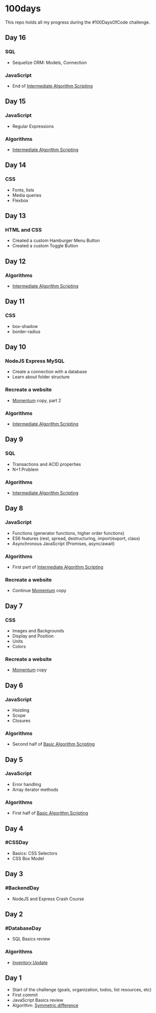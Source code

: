 # 100days

This repo holds all my progress during the #100DaysOfCode challenge.

## Day 16
### SQL
  * Sequelize ORM: Models, Connection

### JavaScript
  * End of [Intermediate Algorithm Scripting](https://www.freecodecamp.org/learn/javascript-algorithms-and-data-structures/intermediate-algorithm-scripting/)

## Day 15
### JavaScript
  * Regular Expressions

### Algorithms
  * [Intermediate Algorithm Scripting](https://www.freecodecamp.org/learn/javascript-algorithms-and-data-structures/intermediate-algorithm-scripting/)

## Day 14
### CSS
  * Fonts, lists
  * Media queries
  * Flexbox

## Day 13
### HTML and CSS
  * Created a custom Hamburger Menu Button
  * Created a custom Toggle Button

## Day 12
### Algorithms
  * [Intermediate Algorithm Scripting](https://www.freecodecamp.org/learn/javascript-algorithms-and-data-structures/intermediate-algorithm-scripting/)

## Day 11
### CSS
  * box-shadow
  * border-radius

## Day 10
### NodeJS Express MySQL
  * Create a connection with a database
  * Learn about folder structure

### Recreate a website
  * [Momentum](https://chrome.google.com/webstore/detail/momentum/laookkfknpbbblfpciffpaejjkokdgca) copy, part 2

### Algorithms
  * [Intermediate Algorithm Scripting](https://www.freecodecamp.org/learn/javascript-algorithms-and-data-structures/intermediate-algorithm-scripting/)

## Day 9
### SQL
  * Transactions and ACID properties
  * N+1 Problem

### Algorithms
  * [Intermediate Algorithm Scripting](https://www.freecodecamp.org/learn/javascript-algorithms-and-data-structures/intermediate-algorithm-scripting/)

## Day 8
### JavaScript
  * Functions (generator functions, higher order functions)
  * ES6 features (rest, spread, destructuring, import/export, class)
  * Asynchronous JavaScript (Promises, async/await)

### Algorithms
  * First part of [Intermediate Algorithm Scripting](https://www.freecodecamp.org/learn/javascript-algorithms-and-data-structures/intermediate-algorithm-scripting/)

### Recreate a website
  * Continue [Momentum](https://chrome.google.com/webstore/detail/momentum/laookkfknpbbblfpciffpaejjkokdgca) copy


## Day 7
### CSS
  * Images and Backgrounds
  * Display and Position
  * Units
  * Colors

### Recreate a website
  * [Momentum](https://chrome.google.com/webstore/detail/momentum/laookkfknpbbblfpciffpaejjkokdgca) copy

## Day 6
### JavaScript
  * Hoisting
  * Scope
  * Closures

### Algorithms
  * Second half of [Basic Algorithm Scripting](https://www.freecodecamp.org/learn/javascript-algorithms-and-data-structures/basic-algorithm-scripting/)

## Day 5
### JavaScript
  * Error handling
  * Array iterator methods

### Algorithms
  * First half of [Basic Algorithm Scripting](https://www.freecodecamp.org/learn/javascript-algorithms-and-data-structures/basic-algorithm-scripting/)

## Day 4
### #CSSDay
  * Basics: CSS Selectors
  * CSS Box Model

## Day 3
### #BackendDay
  * NodeJS and Express Crash Course

## Day 2
### #DatabaseDay
  * SQL Basics review
  
### Algorithms
  * [Inventory Update](https://www.freecodecamp.org/learn/coding-interview-prep/algorithms/inventory-update)

## Day 1

* Start of the challenge (goals, organization, todos, list resources, etc)
* First commit
* JavaScript Basics review
* Algorithm: [Symmetric difference](https://www.freecodecamp.org/learn/coding-interview-prep/algorithms/find-the-symmetric-difference)
